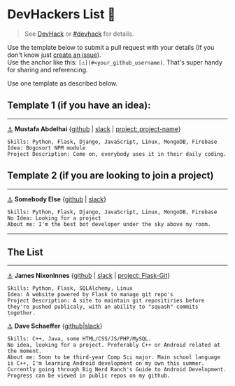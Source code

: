 # DevHackers List 🖖  
> See [DevHack](https://github.com/devolio-devchat/devhack) or [#devhack](https://devolio-devchat.slack.com/messages/devhack/details/) for details.  
  
Use the template below to submit a pull request with your details (If you don't know just [create an issue](https://github.com/devolio-devchat/devhackers/issues/new)).  
Use the anchor like this: `[⚓](#<your_github_username)`. That's super handy for sharing and referencing.  
  
Use one template as described below.  
## Template 1 (if you have an idea):

---

[⚓](#abdelhai) **Mustafa Abdelhai** {[github](https://github.com/abdelhai) | [slack](https://devolio-devchat.slack.com/messages/@nixoninnes) | [project: project-name](https://devolio.net/mustafa)}  
```
Skills: Python, Flask, Django, JavaScript, Linux, MongoDB, Firebase
Idea: Bogosort NPM module
Project Description: Come on, everybody uses it in their daily coding.
```  
## Template 2 (if you are looking to join a project)

---

[⚓](#abdelhai) **Somebody Else** {[github](https://github.com/dude) | [slack](https://devolio-devchat.slack.com/messages/@nixoninnes)}  
```
Skills: Python, Flask, Django, JavaScript, Linux, MongoDB, Firebase
No Idea: Looking for a project
About me: I'm the best bot developer under the sky above my room. 
```  
---

## The List

---
[⚓](#nixoninnes) **James NixonInnes** {[github](https://github.com/nixoninnes) | [slack](https://devolio-devchat.slack.com/messages/@nixoninnes) | [project: Flask-Git](https://github.com/NixonInnes/Flask-Git)}  
```
Skills: Python, Flask, SQLAlchemy, Linux
Idea: A website powered by Flask to manage git repo's
Project Description: A site to maintain git repositiries before they're pushed publicaly, with an ability to "squash" commits together.
``` 

[⚓](#davidschaeffer2) **Dave Schaeffer** {[github](https://github.com/davidschaeffer2)|[slack](https://devolio-devchat.slack.com/messages/@dave)}
```
Skills: C++, Java, some HTML/CSS/JS/PHP/MySQL.
No idea, looking for a project. Preferably C++ or Android related at the moment.
About me: Soon to be third-year Comp Sci major. Main school language is C++, I'm learning Android development on my own this summer. Currently going through Big Nerd Ranch's Guide to Android Development. Progress can be viewed in public repos on my github.
```
